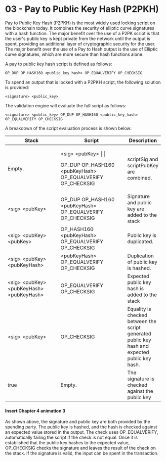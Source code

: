 # 03 - Pay to Public Key Hash (P2PKH)

Pay to Public Key Hash (P2PKH) is the most widely used locking script on the blockchain today. It combines the security of elliptic curve signatures with a hash function. The major benefit over the use of a P2PK script is that the user's public key is kept private from the network until the output is spent, providing an additional layer of cryptographic security for the user. The major benefit over the use of a Pay to Hash output is the use of Elliptic curve signatures, which are more secure than hash functions alone.

A pay to public key hash script is defined as follows:

`OP_DUP OP_HASH160 <public_key_hash> OP_EQUALVERIFY OP_CHECKSIG`

To spend an output that is locked with a P2PKH script, the following solution is provided:

`<signature> <public_key>`

The validation engine will evaluate the full script as follows:

`<signature> <public_key> OP_DUP OP_HASH160 <public_key_hash> OP_EQUALVERIFY OP_CHECKSIG`

A breakdown of the script evaluation process is shown below:

<table><thead><tr><th width="208.33333333333331">Stack</th><th width="286">Script</th><th>Description</th></tr></thead><tbody><tr><td>Empty.</td><td><p>&#x3C;sig> &#x3C;pubKey> | |</p><p>OP_DUP OP_HASH160 &#x3C;pubKeyHash> OP_EQUALVERIFY OP_CHECKSIG</p></td><td>scriptSig and scriptPubKey are combined.</td></tr><tr><td>&#x3C;sig> &#x3C;pubKey></td><td>OP_DUP OP_HASH160 &#x3C;pubKeyHash> OP_EQUALVERIFY OP_CHECKSIG</td><td>Signature and public key are added to the stack</td></tr><tr><td>&#x3C;sig> &#x3C;pubKey> &#x3C;pubKey></td><td>OP_HASH160 &#x3C;pubKeyHash> OP_EQUALVERIFY OP_CHECKSIG</td><td>Public key is duplicated.</td></tr><tr><td>&#x3C;sig> &#x3C;pubKey> &#x3C;pubKeyHash></td><td>&#x3C;pubKeyHash> OP_EQUALVERIFY OP_CHECKSIG</td><td>Duplication of public key is hashed.</td></tr><tr><td>&#x3C;sig> &#x3C;pubKey> &#x3C;pubKeyHash> &#x3C;pubKeyHash></td><td>OP_EQUALVERIFY OP_CHECKSIG</td><td>Expected public key hash is added to the stack</td></tr><tr><td>&#x3C;sig> &#x3C;pubKey></td><td>OP_CHECKSIG</td><td>Equality is checked between the script generated public key hash and expected public key hash.</td></tr><tr><td>true</td><td>Empty.</td><td>The signature is checked against the public key</td></tr></tbody></table>

#### Insert Chapter 4 animation 3

As shown above, the signature and public key are both provided by the spending party. The public key is hashed, and the hash is checked against an expected value stored in the output. The check uses OP\_EQUALVERIFY, automatically failing the script if the check is not equal. Once it is established that the public key hashes to the expected value, OP\_CHECKSIG checks the signature and leaves the result of the check on the stack. If the signature is valid, the input can be spent in the transaction.
